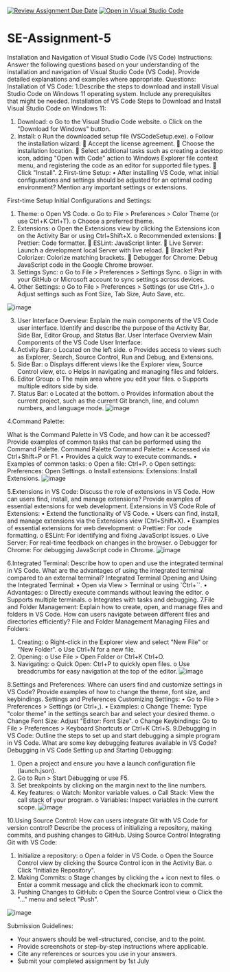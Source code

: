 [![Review Assignment Due Date](https://classroom.github.com/assets/deadline-readme-button-22041afd0340ce965d47ae6ef1cefeee28c7c493a6346c4f15d667ab976d596c.svg)](https://classroom.github.com/a/XoLGRbHq)
[![Open in Visual Studio Code](https://classroom.github.com/assets/open-in-vscode-2e0aaae1b6195c2367325f4f02e2d04e9abb55f0b24a779b69b11b9e10269abc.svg)](https://classroom.github.com/online_ide?assignment_repo_id=15271961&assignment_repo_type=AssignmentRepo)
# SE-Assignment-5
Installation and Navigation of Visual Studio Code (VS Code) Instructions: Answer the following questions based on your understanding of the installation and navigation of Visual Studio Code (VS Code). Provide detailed explanations and examples where appropriate.
Questions:
Installation of VS Code:
1.Describe the steps to download and install Visual Studio Code on Windows 11 operating system. Include any prerequisites that might be needed.
Installation of VS Code
Steps to Download and Install Visual Studio Code on Windows 11:
1.	Download:
o	Go to the Visual Studio Code website.
o	Click on the "Download for Windows" button.
2.	Install:
o	Run the downloaded setup file (VSCodeSetup.exe).
o	Follow the installation wizard:
	Accept the license agreement.
	Choose the installation location.
	Select additional tasks such as creating a desktop icon, adding "Open with Code" action to Windows Explorer file context menu, and registering the code as an editor for supported file types.
	Click "Install".
2.First-time Setup:
•	After installing VS Code, what initial configurations and settings should be adjusted for an optimal coding environment? Mention any important settings or extensions.

First-time Setup
Initial Configurations and Settings:
1.	Theme:
o	Open VS Code.
o	Go to File > Preferences > Color Theme (or use Ctrl+K Ctrl+T).
o	Choose a preferred theme.
2.	Extensions:
o	Open the Extensions view by clicking the Extensions icon on the Activity Bar or using Ctrl+Shift+X.
o	Recommended extensions:
	Prettier: Code formatter.
	ESLint: JavaScript linter.
	Live Server: Launch a development local Server with live reload.
	Bracket Pair Colorizer: Colorize matching brackets.
	Debugger for Chrome: Debug JavaScript code in the Google Chrome browser.
3.	Settings Sync:
o	Go to File > Preferences > Settings Sync.
o	Sign in with your GitHub or Microsoft account to sync settings across devices.
4.	Other Settings:
o	Go to File > Preferences > Settings (or use Ctrl+,).
o	Adjust settings such as Font Size, Tab Size, Auto Save, etc.
 
![image](https://github.com/Mitchy001/se-assignment-5-Mitchy001/assets/140062227/6108b9c7-d89b-4603-97d5-a9b5a7ce3b12)

3. User Interface Overview:
Explain the main components of the VS Code user interface. Identify and describe the purpose of the Activity Bar, Side Bar, Editor Group, and Status Bar.
User Interface Overview
Main Components of the VS Code User Interface:
1.	Activity Bar:
o	Located on the left side.
o	Provides access to views such as Explorer, Search, Source Control, Run and Debug, and Extensions.
2.	Side Bar:
o	Displays different views like the Explorer view, Source Control view, etc.
o	Helps in navigating and managing files and folders.
3.	Editor Group:
o	The main area where you edit your files.
o	Supports multiple editors side by side.
4.	Status Bar:
o	Located at the bottom.
o	Provides information about the current project, such as the current Git branch, line, and column numbers, and language mode.
 ![image](https://github.com/Mitchy001/se-assignment-5-Mitchy001/assets/140062227/e088a64a-3a31-4117-8ded-526657ee8dbe)

4.Command Palette:

What is the Command Palette in VS Code, and how can it be accessed? Provide examples of common tasks that can be performed using the Command Palette.
Command Palette
Command Palette:
•	Accessed via Ctrl+Shift+P or F1.
•	Provides a quick way to execute commands.
•	Examples of common tasks:
o	Open a file: Ctrl+P.
o	Open settings: Preferences: Open Settings.
o	Install extensions: Extensions: Install Extensions.
 ![image](https://github.com/Mitchy001/se-assignment-5-Mitchy001/assets/140062227/b83c7141-b650-4902-88e1-d7d3210edf1b)

5.Extensions in VS Code:
Discuss the role of extensions in VS Code. How can users find, install, and manage extensions? Provide examples of essential extensions for web development.
Extensions in VS Code
Role of Extensions:
•	Extend the functionality of VS Code.
•	Users can find, install, and manage extensions via the Extensions view (Ctrl+Shift+X).
•	Examples of essential extensions for web development:
o	Prettier: For code formatting.
o	ESLint: For identifying and fixing JavaScript issues.
o	Live Server: For real-time feedback on changes in the browser.
o	Debugger for Chrome: For debugging JavaScript code in Chrome.
 ![image](https://github.com/Mitchy001/se-assignment-5-Mitchy001/assets/140062227/55e298de-2304-4588-bfa9-a08dad491c5c)

6.Integrated Terminal:
Describe how to open and use the integrated terminal in VS Code. What are the advantages of using the integrated terminal compared to an external terminal?
Integrated Terminal
Opening and Using the Integrated Terminal:
•	Open via View > Terminal or using `Ctrl+``.
•	Advantages:
o	Directly execute commands without leaving the editor.
o	Supports multiple terminals.
o	Integrates with tasks and debugging.
7.File and Folder Management:
Explain how to create, open, and manage files and folders in VS Code. How can users navigate between different files and directories efficiently?
File and Folder Management
Managing Files and Folders:
1.	Creating:
o	Right-click in the Explorer view and select "New File" or "New Folder".
o	Use Ctrl+N for a new file.
2.	Opening:
o	Use File > Open Folder or Ctrl+K Ctrl+O.
3.	Navigating:
o	Quick Open: Ctrl+P to quickly open files.
o	Use breadcrumbs for easy navigation at the top of the editor.
 ![image](https://github.com/Mitchy001/se-assignment-5-Mitchy001/assets/140062227/b13d1215-bca4-4c3c-9590-2dcc6967f2a4)

8.Settings and Preferences:
Where can users find and customize settings in VS Code? Provide examples of how to change the theme, font size, and keybindings.
Settings and Preferences
Customizing Settings:
•	Go to File > Preferences > Settings (or Ctrl+,).
•	Examples:
o	Change Theme: Type "color theme" in the settings search bar and select your desired theme.
o	Change Font Size: Adjust "Editor: Font Size".
o	Change Keybindings: Go to File > Preferences > Keyboard Shortcuts or Ctrl+K Ctrl+S.
9.Debugging in VS Code:
Outline the steps to set up and start debugging a simple program in VS Code. What are some key debugging features available in VS Code?
Debugging in VS Code
Setting up and Starting Debugging:
1.	Open a project and ensure you have a launch configuration file (launch.json).
2.	Go to Run > Start Debugging or use F5.
3.	Set breakpoints by clicking on the margin next to the line numbers.
4.	Key features:
o	Watch: Monitor variable values.
o	Call Stack: View the call stack of your program.
o	Variables: Inspect variables in the current scope.
 ![image](https://github.com/Mitchy001/se-assignment-5-Mitchy001/assets/140062227/2533ab6e-8da8-41c4-b32f-8a4f6f084d5c)

10.Using Source Control:
How can users integrate Git with VS Code for version control? Describe the process of initializing a repository, making commits, and pushing changes to GitHub.
Using Source Control
Integrating Git with VS Code:
1.	Initialize a repository:
o	Open a folder in VS Code.
o	Open the Source Control view by clicking the Source Control icon in the Activity Bar.
o	Click "Initialize Repository".
2.	Making Commits:
o	Stage changes by clicking the + icon next to files.
o	Enter a commit message and click the checkmark icon to commit.
3.	Pushing Changes to GitHub:
o	Open the Source Control view.
o	Click the "..." menu and select "Push".
 
![image](https://github.com/Mitchy001/se-assignment-5-Mitchy001/assets/140062227/e90636c8-e61d-43aa-85ec-cc88ef496615)


 Submission Guidelines:
- Your answers should be well-structured, concise, and to the point.
- Provide screenshots or step-by-step instructions where applicable.
- Cite any references or sources you use in your answers.
- Submit your completed assignment by 1st July 

